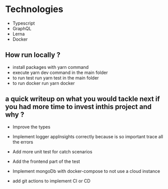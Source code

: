 # Technologies

- Typescript
- GraphQL
- Lerna
- Docker

## How run locally ?

- install packages with yarn command  
- execute yarn dev command in the main folder
- to run test run yarn test in the main folder  
- to run docker run yarn docker

## a quick writeup on what you would tackle next if you had more time to invest inthis project and why ?

- Improve the types  

- Implement logger appInsights correctly because is so important trace all the errors  

- Add more unit test for catch scenarios  

- Add the frontend part of the test  

- Implement mongoDb with docker-compose to not use a cloud instance

- add git actions to implement CI or CD
